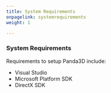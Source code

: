 ```yaml
---
title: System Requirements
onpagelink: systemrequirements
weight: 1

---
```


### **System Requirements**

Requirements to setup Panda3D include:

*   Visual Studio
*   Microsoft Platform SDK
*   DirectX SDK
